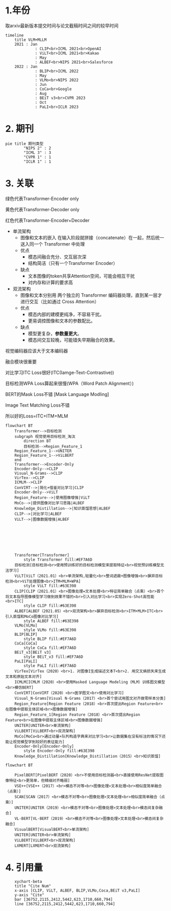 # 1.年份

取arxiv最新版本提交时间与论文截稿时间之间的较早时间

```mermaid
timeline
    title VLM+MLLM
    2021 : Jan
    		 : CLIP<br>ICML 2021<br>OpenAI
    		 : ViLT<br>ICML 2021<br>Kakao
    		 : May
    		 : ALBEF<br>NIPS 2021<br>Salesforce
    2022 : Jan
    		 : BLIP<br>ICML 2022
    		 : May
    		 : VLMo<br>NIPS 2022
    		 : Jun
    		 : CoCa<br>Google
    		 : Aug
    		 : BEiT v3<br>CVPR 2023
    		 : Oct
    		 : PaLI<br>ICLR 2023
```





# 2. 期刊

```mermaid
pie title 期刊类型
		"NIPS 2" : 2
		"ICML 3" : 3
		"CVPR 1" : 1
		"ICLR 1" : 1
```

# 3. 关联

绿色代表Transformer-Encoder only

黄色代表Transformer-Decoder only

红色代表Transformer-Encoder+Decoder



- 单流架构
  - 图像和文本的嵌入 在输入阶段就拼接（concatenate）在一起，然后统一送入同一个 Transformer 中处理
  - 优点
    - 模态间融合充分、交互层次深
    - 结构简洁（只有一个Transformer Encoder）
  - 缺点
    - 文本图像的token共享Attention空间，可能会相互干扰
    - 对内存和计算的要求高
- 双流架构
  - 图像和文本分别用 两个独立的 Transformer 编码器处理，直到某一层才进行交互（比如通过 Cross Attention）
  - 优点
    - 模态内部的建模更纯净，不容易干扰。
    - 更易调控图像和文本的参数配比。
  - 缺点
    - 模型更复杂，**参数量更大**。
    - 模态间交互较晚，可能错失早期融合的效果。

视觉编码器应该大于文本编码器

融合模块很重要

对比学习ITC Loss很好(ITC(Iamge-Text-Contrastive))

目标检测WPA Loss算起来很慢(WPA（Word Patch Alignment）)

BERT的Mask Loss不错 [Mask Language Modling]

Image Text Matching Loss不错

所以好的Loss=ITC+ITM+MLM

```mermaid
flowchart BT
	Transformer-->目标检测
	subgraph 视觉使用目标检测_淘汰
		direction BT
		目标检测-->Region_Feature_1
    Region_Feature_1-->UNITER
    Region_Feature_1-->ViLBERT
	end
	Transformer-->Encoder-Only
	Encoder-Only-->CLIP
	Visual_N-Grams-->CLIP
	VirTex-->CLIP
	ICMLM-->CLIP
	ConVIRT-->|简化+借鉴对比学习|CLIP
	Encoder-Only-->ViLT
	Region_Feature-->|使用图像增强|ViLT
	MoCo-->|提供图像对比学习思路|ALBEF
	Knowledge_Distillation-->|知识蒸馏思想|ALBEF
	CLIP-->|对比学习|ALBEF
	ViLT-->|图像数据增强|ALBEF
	
	
	
	
	
	
	
	Transformer[Transformer]
		style Transformer fill:#EF7A6D
	目标检测[目标检测<br>使用预训练好的目标检测模型来提取特征<br>视觉预训练模型无法学习]
	ViLT[ViLT（2021.01）<br>单流架构,轻量化<br>整词遮蔽+图像增强<br>摒弃目标检测<br>ViT处理图像<br>ITM+MLM+WPA]
		style ViLT fill:#63E398
	CLIP[CLIP（2021.01）<br>图像处理=文本处理<br>特征简单融合（点乘）<br>首个将文本指导图像模型学习做到效果不错的<br>引入对比学习<br>实现Zero-Shot高性能<br>ITC]
		style CLIP fill:#63E398
	ALBEF[ALBEF（2021.05）<br>双流架构<br>摒弃目标检测<br>ITM+MLM+ITC<br>引入蒸馏和MoCo图像对比学习]
		style ALBEF fill:#63E398
	VLMo[VLMo]
		style VLMo fill:#63E398
	BLIP[BLIP]
		style BLIP fill:#EF7A6D
	CoCa[CoCa]
		style CoCa fill:#EF7A6D
	BEiT_v3[BEiT v3]
		style BEiT_v3 fill:#EF7A6D
	PaLI[PaLI]
		style PaLI fill:#EF7A6D
	VirTex[VirTex（2020）<br>1. 对图像I生成描述文本T<br>2. 用交叉熵损失来生成文本和原始文本对齐]
	ICMLM[ICMLM（2020）<br>使用Masked Language Modeling（MLM）训练图文模型<br>模仿BERT]
	ConVIRT[ConVIRT（2020）<br>医学图文<br>使用对比学习]
	Visual_N-Grams[Visual N-Grams（2017）<br>首个尝试用图文对齐做零样本分类]
	Region_Feature[Region Feature（2018）<br>首次提出Region Feature<br>在图像中提取主体区域<br>图像数据增强]
	Region_Feature_1[Region Feature（2018）<br>首次提出Region Feature<br>在图像中提取主体区域<br>图像数据增强]
	UNITER[UNITER<br>单流架构]
	ViLBERT[ViLBERT<br>双流架构]
	MoCo[MoCo<br>通过动量+队列构造字典来对比学习<br>让数据集在没有标注的情况下还能让视觉模型学到较好的表征能力]
	Encoder-Only[Encoder-Only]
		style Encoder-Only fill:#63E398
	Knowledge_Distillation[Knowledge_Distillation（2015）<br>知识蒸馏]
```



```mermaid
flowchart BT

	PixelBERT[PixelBERT（2020）<br>不使用目标检测器<br>直接使用ResNet提取图像特征<br>更简单，但精细对齐略弱]
	VSE++[VSE++（2017）<br>模态不对等<br>图像处理>文本处理<br>相似度简单融合（点乘）]
	SCAN[SCAN（2017）<br>模态不对等<br>图像处理>文本处理<br>相似度简单融合（点乘）]
	UNITER[UNITER（2019）<br>模态不对等<br>图像处理>文本处理<br>模态间复杂融合]
	VL-BERT[VL-BERT（2019）<br>模态不对等<br>图像处理>文本处理<br>模态间复杂融合]
	VisualBERT[VisualBERT<br>单流架构]
	UNITER[UNITER<br>单流架构]
	ViLBERT[ViLBERT<br>双流架构]
	LXMERT[LXMERT<br>双流架构]
```



# 4. 引用量

```mermaid
    xychart-beta
    title "Cite Num"
    x-axis [CLIP, ViLT, ALBEF, BLIP,VLMo,Coca,BEiT v3,PaLI]
    y-axis "Cite" 
    bar [36752,2115,2412,5442,623,1710,660,794]
    line [36752,2115,2412,5442,623,1710,660,794]
```



